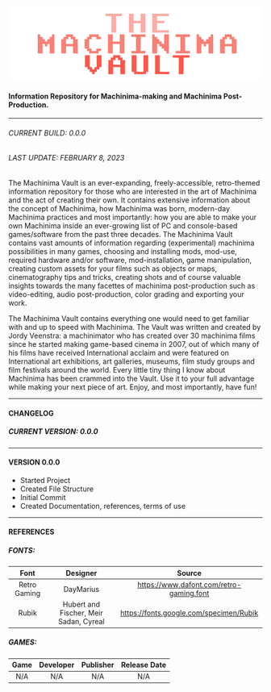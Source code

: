 <img align="center" src="public/assets/temp_logo_machinima-vault.png" alt="Logo of the Machinima Vault"/>

#### Information Repository for Machinima-making and Machinima Post-Production.

---

###### CURRENT BUILD: 0.0.0
###### LAST UPDATE: FEBRUARY 8, 2023

The Machinima Vault is an ever-expanding, freely-accessible, retro-themed information repository for those who are interested in the art of Machinima and the act of creating their own. It contains extensive information about the concept of Machinima, how Machinima was born, modern-day Machinima practices and most importantly: how you are able to make your own Machinima inside an ever-growing list of PC and console-based games/software from the past three decades. The Machinima Vault contains vast amounts of information regarding (experimental) machinima possibilities in many games, choosing and installing mods, mod-use, required hardware and/or software, mod-installation, game manipulation, creating custom assets for your films such as objects or maps, cinematography tips and tricks, creating shots and of course valuable insights towards the many facettes of machinima post-production such as video-editing, audio post-production, color grading and exporting your work.

The Machinima Vault contains everything one would need to get familiar with and up to speed with Machinima. The Vault was written and created by Jordy Veenstra: a machinimator who has created over 30 machinima films since he started making game-based cinema in 2007, out of which many of his films have received International acclaim and were featured on International art exhibitions, art galleries, museums, film study groups and film festivals around the world. Every little tiny thing I know about Machinima has been crammed into the Vault. Use it to your full advantage while making your next piece of art. Enjoy, and most importantly, have fun!

---

#### CHANGELOG

##### CURRENT VERSION: 0.0.0

---

#### VERSION 0.0.0
* Started Project
* Created File Structure
* Initial Commit
* Created Documentation, references, terms of use

---

#### REFERENCES

##### FONTS:

|     Font     |                Designer                |                  Source                  |
| :----------: | :------------------------------------: | :--------------------------------------: |
| Retro Gaming |               DayMarius                | https://www.dafont.com/retro-gaming.font |
|    Rubik     | Hubert and Fischer, Meir Sadan, Cyreal | https://fonts.google.com/specimen/Rubik  |

##### GAMES:

| Game | Developer | Publisher | Release Date |
| :--: | :-------: | :-------: | :----------: |
| N/A  |    N/A    |    N/A    |     N/A      |

